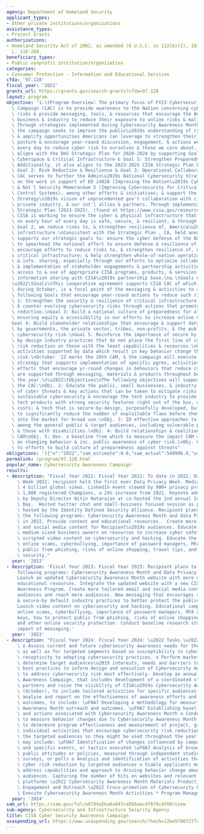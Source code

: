```yaml
---
agency: Department of Homeland Security
applicant_types:
- Other private institutions/organizations
assistance_types:
- Project Grants
authorizations:
- Homeland Security Act of 2002, as amended (6 U.S.C. ss 112(b)(2), 102(b)(2). Pub.
  L. 116-260.
beneficiary_types:
- Public nonprofit institution/organization
categories:
- Consumer Protection - Information and Educational Services
cfda: '97.128'
fiscal_year: '2022'
grants_url: https://grants.gov/search-grants?cfda=97.128
layout: program
objective: "1.\tProgram Overview: The primary focus of FY23 Cybersecurity Awareness\
  \ Campaign (CAC) is to provide awareness to the Nation concerning cybersecurity\
  \ risks & provide messaging, tools, & resources that encourage the American public,\
  \ business & industry to reduce their exposure to online risks & malicious actors.\
  \ Through strategies implemented during Cybersecurity Awareness Month (CAM) in October,\
  \ the campaign seeks to improve the public\u2019s understanding of cyber threats\
  \ & amplify opportunities Americans can leverage to strengthen their own cybersecurity\
  \ posture & encourage year-round discussion, engagement, & actions we must all take\
  \ every day to reduce cyber risk to ourselves & those we care about. The campaign\
  \ aligns with the DHS Strategic Plan for 2020-2024 by supporting Goal 3: Security\
  \ Cyberspace & Critical Infrastructure & Goal 5: Strengthen Preparedness & Resilience.\
  \ Additionally, it also aligns to the 2023-2025 CISA Strategic Plan by supporting\
  \ Goal 2: Risk Reduction & Resilience & Goal 3: Operational Collaboration. \nThe\
  \ CAC serves to further the Admin\u2019s National Cybersecurity Strategy that builds\
  \ on the work in support of EO 14028 (Improving the Nation\u2019s Cybersecurity)\
  \ & Nat'l Security Memorandum 5 (Improving Cybersecurity for Critical Infrastructure\
  \ Control Systems), among other efforts & initiatives; & support the National Security\
  \ Strategy\u2019s vision of unprecedented gov't collaboration with civil society,\
  \ private industry, & our int'l allies & partners. Through implementation of CISA\
  \ Strategic Plan (2023-2025), (found at https://www.cisa.gov/resources-tools/resources/2023-2025-strategic-plan),\
  \ CISA is working to ensure the cyber & physical infrastructure that Americans rely\
  \ on every hour of every day is safe, secure, & resilient, & through Strategic Plan,\
  \ Goal 2, we reduce risks to, & strengthen resilience of, America\u2019s critical\
  \ infrastructure.\nConsistent with the Strategic Plan , CA, held annually in October,\
  \ supports our strategic goals to: ensure the cyber defense of the Nation by helping\
  \ to spearhead the national effort to ensure defense & resilience of cyberspace;\
  \ encourage efforts to reduce risks to, & strengthen resilience of, America\u2019\
  s critical infrastructure; & help strengthen whole-of-nation operational collaboration\
  \ & info. sharing, especially through our efforts to optimize collaborative planning\
  \ & implementation of stakeholder engagements & partnership activities, streamlining\
  \ access to & use of appropriate CISA programs, products, & services, & enhance\
  \ information sharing with CISA\u2019s partnership base.\na.\tGoals & Objectives\n\
  \u2022\tGoals\nThis cooperative agreement supports CISA CAC of which CAM, held annually\
  \ during October, is a focal point of the messaging & activities to accomplish the\
  \ following Goals that encourage year-round actions to reduce such risks:\nGoal\
  \ 1: Strengthen the security & resilience of critical infrastructure.\nGoal 2: Assess\
  \ & counter evolving cybersecurity risks through actions that promote threat risk\
  \ reduction.\nGoal 3: Build a national culture of preparedness for all Americans,\
  \ ensuring equity & accessibility in our efforts to increase online & digital safety.\n\
  Goal 4: Build stakeholder relationships that encourage & support data-driven actions\
  \ by governments, the private sector, tribes, non-profits, & the public that reduce\
  \ cybersecurity risk.\nGoal 5: Reinforce the importance of secure by default & secure\
  \ by design industry practices that do not place the first line of cyber threat\
  \ risk reduction on those with the least capabilities & resources.\nGoal 6: Encourage\
  \ activities supported by data which result in key behavior change that reduce cyber\
  \ risk.\nOctober '23 marks the 20th CAM, & the campaign will execute a rsch & data-driven\
  \ strategy that supports implementation of specific pgrms, activities, & outreach\
  \ efforts that encourage yr-round changes in behaviors that reduce cyber risk, &\
  \ are supported through messaging, materials & products throughout both CAM & throughout\
  \ the year.\n\u2022\tObjectives\nThe following objectives will support goals of\
  \ the CAC:\nObj. 1: Educate the public, small businesses, & industry about the dangers\
  \ of cyber threats & key actions that can be taken to mitigate risks.\nObj. 2: Promote\
  \ sustainable cybersecurity & encourage the tech industry to provide secure-by-default\
  \ tech products with strong security features right out of the box, without added\
  \ costs; & tech that is secure-by-design, purposefully developed, built, & tested\
  \ to significantly reduce the number of exploitable flaws before they are introduced\
  \ into the market for broad use.\nObj. 3: ID effective approaches to increase CA\
  \ among the general public & target audiences, including vulnerable populations\
  \ & those with disabilities.\nObj. 4: Build relationships & coalitions to support\
  \ CAM\nObj. 5: Dev. a baseline from which to measure the impact CAM campaign has\
  \ on changing behavior & inc. public awareness of cyber risk.\nObj. 6: Contribute\
  \ to efforts to build culture of preparedness against threats"
obligations: '[{"x":"2022","sam_estimate":0.0,"sam_actual":549996.0,"usa_spending_actual":534033.59},{"x":"2023","sam_estimate":549996.0,"sam_actual":0.0,"usa_spending_actual":0.0},{"x":"2024","sam_estimate":549995.0,"sam_actual":0.0,"usa_spending_actual":0.0}]'
permalink: /program/97.128.html
popular_name: Cybersecurity Awareness Campaign
results:
- description: "Fiscal Year 2022: Fiscal Year 2022: To date in 2022, Data Privacy\
    \ Week 2022: recipient held the first ever Data Privacy Week. Media reach was\
    \ 4 billion global views. LinkedIn event viewed by 900+ privacy professionals.\
    \ 1,908 registered Champions, a 24% increase from 2021. Keynote address given\
    \ by Deputy Director Nitin Natarajan at co-hosted the 2nd annual Identity Management\
    \ Day.  Hosted twitter chat and small-business focused session as part of conference\
    \ hosted by the Identity Defined Security Alliance. Recipient plans to execute\
    \ the following programs: Cybersecurity Awareness Month and Data Privacy Week\
    \ in 2022. Provide content and educational resources.  Create more tailored email\
    \ and social media content for Recipient\u2019s audiences. Educate  small and\
    \ medium sized business owners on resources to increase cyber safety. Launch new\
    \ scripted video content on cybersecurity and hacking. Educate the public aroundound\
    \ online scams, cyberbullying, importance of password managers, MFA, how to protect\
    \ public from phishing, risks of online shopping, travel tips, and other online\
    \ security."
  year: '2022'
- description: 'Fiscal Year 2023: Fiscal Year 2023: Recipient plans to execute the
    following programs: Cybersecurity Awareness Month and Data Privacy Week in 2023.
    Launch an updated Cybersecurity Awareness Month website with more content and
    educational resources. Integrate the updated website with a new CISA Cybersecurity
    Awareness Program. Create more tailored email and social media content for Recipient
    audiences and reach more audiences. New messaging that encourages secure-by-design
    & secure-by default industry practices to better protect the public & small business.
    Launch video content on cybersecurity and hacking. Educational campaigns around
    online scams, cyberbullying, importance of password managers, MFA and password
    keys, how to protect public from phishing, risks of online shopping, travel tips,
    and other online security protection. Conduct baseline research study to measure
    impact of messaging.'
  year: '2023'
- description: "Fiscal Year 2024: Fiscal Year 2024: \u2022 Tasks \u2022 Strategy Development\
    \ o Assess current and future cybersecurity awareness needs for the general public\
    \ as well as for targeted segments based on susceptibility to cyber threats and\
    \ receptivity to adopting cybersecurity practices. o Perform market research to\
    \ determine target audiences\u2019 interests, needs and barriers to adopting cybersecurity\
    \ best practices to inform design and execution of Cybersecurity Awareness Month\
    \ to address cybersecurity risk most effectively. Develop an annual Cybersecurity\
    \ Awareness Campaign, that includes development of a coordinated strategy to engage\
    \ partners and raise the visibility of CISA\u2019s Cybersecurity Awareness Month\
    \ (October), to include tailored activities for specific audiences. o Measure,\
    \ analyze and report on the effectiveness of awareness efforts and associated\
    \ outcomes, to include: \uF0A7 Developing a methodology for measuring Cybersecurity\
    \ Awareness Month outreach and outcomes. \uF0A7 Establishing baselines for awareness\
    \ and actions associated with Cybersecurity Awareness Month o Conduct research\
    \ to measure behavior changes due to Cybersecurity Awareness Month exposure/saturation\
    \ to determine program effectiveness and measurement of project, group and/or\
    \ individual activities that encourage cybersecurity risk reduction actions by\
    \ the targeted audiences so they might be used throughout the year. Such research\
    \ may include: \uF0A7 Identification of changes influenced by campaign promotion\
    \ and specific events, or tactics executed \uF0A7 Analysis of broad shifts in\
    \ public attitudes or policies, measured through independent studies, government\
    \ surveys, or polls o Analysis and identification of activities that encourage\
    \ cyber risk reduction by targeted audiences o Viable applicants must ensure they\
    \ address capabilities and approach to driving behavior change among wide-ranging\
    \ audiences. Capturing the number of hits on websites and relevant social media\
    \ platforms \u2022 Cybersecurity Awareness Month Materials Production \u2022 Stakeholder\
    \ Engagement and Outreach \u2022 Cross-promotion of Cybersecurity Resources \u2022\
    \ Execute Cybersecurity Awareness Month Activities * Program Management"
  year: '2024'
sam_url: https://sam.gov/fal/e0744a56a6a047ca856aac4f6f8cdf09/view
sub-agency: Cybersecurity and Infrastructure Security Agency
title: CISA Cyber Security Awareness Campaign
usaspending_url: https://www.usaspending.gov/search/?hash=12be97007277c2564dadd7a9f67317a7
---
```

